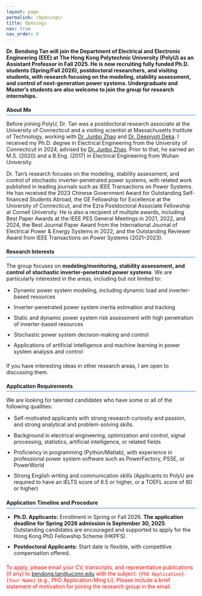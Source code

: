 ```yaml
---
layout: page
permalink: /Openings/
title: Openings
nav: true
nav_order: 8
---
```


<!-- ==================== CSS ==================== -->
<style>
/* -------------------- Section Titles -------------------- */
.section-title {
    padding-bottom: 0.4em;
    border-bottom: 3px solid #007BFF;
    margin-bottom: 0.4em;
    display: block; 
}

/* -------------------- Blue line under h4 -------------------- */
h4 {
    border-bottom: 1.5px solid #007BFF;
    padding-bottom: 0.4em;
    margin-bottom: 0.4em;
    width: 100%; 
    display: block; 
}

/* -------------------- List styling for faculty profile -------------------- */
.faculty-profile ul {
    list-style: disc;       /* 显示黑点 */
    padding-left: 20px;     /* 缩进 */
    margin-bottom: 1.5em;
}

.faculty-profile li {
    margin-bottom: 0.8em;
}

/* -------------------- Highlight text -------------------- */
.highlight {
    background-color: #FFFFE0;
    color: #D32F2F;
    font-weight: bold;
    padding: 0.1em 0.3em;
    border-radius: 3px;
}
</style>

<!-- ==================== HTML ==================== -->

<p><strong>Dr. Bendong Tan will join the Department of Electrical and Electronic Engineering (EEE) at The Hong Kong Polytechnic University (PolyU) as an Assistant Professor in Fall 2025. He is now recruiting fully funded Ph.D. students (Spring/Fall 2026), postdoctoral researchers, and visiting students, with research focusing on the modeling, stability assessment, and control of next-generation power systems. Undergraduate and Master’s students are also welcome to join the group for research internships.</strong></p>

<div class="faculty-profile">
    <h4>About Me</h4>
    <p>Before joining PolyU, Dr. Tan was a postdoctoral research associate at the University of Connecticut and a visiting scientist at Massachusetts Institute of Technology, working with <a href="https://engineering.dartmouth.edu/community/faculty/junbo-zhao">Dr. Junbo Zhao</a> 
and 
<a href="https://energy.mit.edu/profile/deepjyoti-deka/">Dr. Deepjyoti Deka</a>. 
I received my Ph.D. degree in Electrical Engineering from the University of Connecticut in 2024, advised by 
<a href="https://engineering.dartmouth.edu/community/faculty/junbo-zhao">Dr. Junbo Zhao</a>.  Prior to that, he earned an M.S. (2020) and a B.Eng. (2017) in Electrical Engineering from Wuhan University.</p>
    <p>Dr. Tan’s research focuses on the modeling, stability assessment, and control of stochastic inverter-penetrated power systems, with related work published in leading journals such as IEEE Transactions on Power Systems. He has received the 2023 Chinese Government Award for Outstanding Self-financed Students Abroad, the GE Fellowship for Excellence at the University of Connecticut, and the Ezra Postdoctoral Associate Fellowship at Cornell University. He is also a recipient of multiple awards, including Best Paper Awards at the IEEE PES General Meetings in 2021, 2022, and 2024, the Best Journal Paper Award from the International Journal of Electrical Power & Energy Systems in 2022, and the Outstanding Reviewer Award from IEEE Transactions on Power Systems (2021–2023).</p>
</div>

<div class="faculty-profile">
    <h4>Research Interests</h4>
    <p>The group focuses on <strong>modeling/monitoring, stability assessment, and control of stochastic inverter-penetrated power systems</strong>. We are particularly interested in the areas, including but not limited to:</p>
    <ul>
        <li>Dynamic power system modeling, including dynamic load and inverter-based resources</li>
        <li>Inverter-penetrated power system inertia estimation and tracking</li>
        <li>Static and dynamic power system risk assessment with high penetration of inverter-based resources</li>
        <li>Stochastic power system decision-making and control</li>
        <li>Applications of artificial intelligence and machine learning in power system analysis and control</li>
    </ul>
    <p>If you have interesting ideas in other research areas, I am open to discussing them.</p>
</div>

<div class="faculty-profile">
    <h4>Application Requirements</h4>
    <p>We are looking for talented candidates who have some or all of the following qualities:</p>
    <ul>
        <li>Self-motivated applicants with strong research curiosity and passion, and strong analytical and problem-solving skills.</li> 
        <li>Background in electrical engineering, optimization and control, signal processing, statistics, artificial intelligence, or related fields</li>
        <li>Proficiency in programming (Python/Matlab), with experience in professional power system software such as PowerFactory, PSSE, or PowerWorld</li>
        <li>Strong English writing and communication skills (Applicants to PolyU are required to have an IELTS score of 6.5 or higher, or a TOEFL score of 80 or higher)</li>
    </ul>
</div>


<div class="faculty-profile">
    <h4>Application Timeline and Procedure</h4>
    <ul>
        <li><strong>Ph.D. Applicants:</strong> Enrollment in Spring or Fall 2026. <strong>The application deadline for Spring 2026 admission is September 30, 2025</strong>. Outstanding candidates are encouraged and supported to apply for the Hong Kong PhD Fellowship Scheme (HKPFS).</li>
        <li><strong>Postdoctoral Applicants:</strong> Start date is flexible, with competitive compensation offered.</li>
    </ul>
    <p style="color: red;">
    To apply, please email your CV, transcripts, and representative publications (if any) to 
    <a href="mailto:bendong.tan@uconn.edu">bendong.tan@uconn.edu</a> with the subject: <code>{PhD Application}-{Your Name}</code> (e.g., PhD Application-Ming Li). Please include a brief statement of motivation for joining the research group in the email.
</p>

</div>



